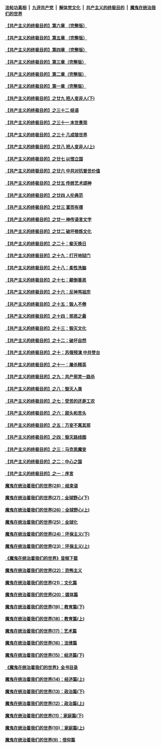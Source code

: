 

####  [法轮功真相](../../../../basic/blob/master/README.md?t=04201730) &nbsp;|&nbsp; [九评共产党](../../../../9ping.md/blob/master/README.md?t=04201730) &nbsp;|&nbsp; [解体党文化](../../../../jtdwh.md/blob/master/README.md?t=04201730)  &nbsp;|&nbsp; [共产主义的终极目的](../../../../gczydzjmd.md/blob/master/README.md?t=04201730) &nbsp;|&nbsp; [魔鬼在统治我们的世界](../../../../mgztzwmdsj.md/blob/master/README.md?t=04201730) 

#### [【共产主义的终极目的】第六章 （完整版）](../pages/nsc422/n11428913.md?t=04201730) 

#### [【共产主义的终极目的】第五章 （完整版）](../pages/nsc422/n11428912.md?t=04201730) 

#### [【共产主义的终极目的】第四章 （完整版）](../pages/nsc422/n11428907.md?t=04201730) 

#### [【共产主义的终极目的】第三章（完整版）](../pages/nsc422/n11428848.md?t=04201730) 

#### [【共产主义的终极目的】第二章（完整版）](../pages/nsc422/n11428831.md?t=04201730) 

#### [【共产主义的终极目的】第一章（完整版）](../pages/nsc422/n11417651.md?t=04201730) 

#### [【共产主义的终极目的】之廿九 把人变非人(下)](../pages/nsc422/n11344140.md?t=04201730) 

#### [【共产主义的终极目的】之三十二 结语](../pages/nsc422/n11360535.md?t=04201730) 

#### [【共产主义的终极目的】之三十一 末世景观](../pages/nsc422/n11351129.md?t=04201730) 

#### [【共产主义的终极目的】之三十 几成狼世界](../pages/nsc422/n11348280.md?t=04201730) 

#### [【共产主义的终极目的】之廿八 把人变非人(上)](../pages/nsc422/n11340492.md?t=04201730) 

#### [【共产主义的终极目的】之廿七 以恨立国](../pages/nsc422/n11336944.md?t=04201730) 

#### [【共产主义的终极目的】之廿六 中共对抗普世价值](../pages/nsc422/n11324785.md?t=04201730) 

#### [【共产主义的终极目的】之廿五 传统艺术颂神](../pages/nsc422/n11296396.md?t=04201730) 

#### [【共产主义的终极目的】之廿四 人伦典范](../pages/nsc422/n11296397.md?t=04201730) 

#### [【共产主义的终极目的】之廿三 富而有德](../pages/nsc422/n11283598.md?t=04201730) 

#### [【共产主义的终极目的】之廿一 神传语言文字](../pages/nsc422/n11263265.md?t=04201730) 

#### [【共产主义的终极目的】之廿二 破坏修炼文化](../pages/nsc422/n11245728.md?t=04201730) 

#### [【共产主义的终极目的】之二十：偷天换日](../pages/nsc422/n11238846.md?t=04201730) 

#### [【共产主义的终极目的】之十九：打开地狱门](../pages/nsc422/n11206376.md?t=04201730) 

#### [【共产主义的终极目的】之十八：柔性洗脑](../pages/nsc422/n11199994.md?t=04201730) 

#### [【共产主义的终极目的】之十七：颠倒善恶](../pages/nsc422/n11179782.md?t=04201730) 

#### [【共产主义的终极目的】之十六：反神骂祖宗](../pages/nsc422/n11166798.md?t=04201730) 

#### [【共产主义的终极目的】之十五：毁人不倦](../pages/nsc422/n11166792.md?t=04201730) 

#### [【共产主义的终极目的】之十四：邪恶之最](../pages/nsc422/n11150249.md?t=04201730) 

#### [【共产主义的终极目的】之十三：毁灭文化](../pages/nsc422/n11135227.md?t=04201730) 

#### [【共产主义的终极目的】之十二：破坏自然](../pages/nsc422/n11135214.md?t=04201730) 

#### [【共产主义的终极目的】之十：苏俄预演 中共登台](../pages/nsc422/n11118424.md?t=04201730) 

#### [【共产主义的终极目的】之十一：屠杀精英](../pages/nsc422/n11118442.md?t=04201730) 

#### [【共产主义的终极目的】之九：共产邪灵一路杀](../pages/nsc422/n11114139.md?t=04201730) 

#### [【共产主义的终极目的】之八：毁灭人类](../pages/nsc422/n11108503.md?t=04201730) 

#### [【共产主义的终极目的】之七：受苦的还是工农](../pages/nsc422/n11101809.md?t=04201730) 

#### [【共产主义的终极目的】之六：甜头和苦头](../pages/nsc422/n11096971.md?t=04201730) 

#### [【共产主义的终极目的】之五：万变不离其邪](../pages/nsc422/n11091285.md?t=04201730) 

#### [【共产主义的终极目的】之四：毁灭路线图](../pages/nsc422/n11086284.md?t=04201730) 

#### [【共产主义的终极目的】之三：马克思魔变](../pages/nsc422/n11061941.md?t=04201730) 

#### [【共产主义的终极目的】之二：中心之国](../pages/nsc422/n11047728.md?t=04201730) 

#### [【共产主义的终极目的】之一：序言](../pages/nsc422/n11086077.md?t=04201730) 

#### [魔鬼在统治着我们的世界(28)：结束语](../pages/nsc422/n10936246.md?t=04201730) 

#### [魔鬼在统治着我们的世界(27)：全球野心(下)](../pages/nsc422/n10928319.md?t=04201730) 

#### [魔鬼在统治着我们的世界(26)：全球野心(上)](../pages/nsc422/n10900318.md?t=04201730) 

#### [魔鬼在统治着我们的世界(25)：全球化](../pages/nsc422/n10788205.md?t=04201730) 

#### [魔鬼在统治着我们的世界(24)：环保主义(下)](../pages/nsc422/n10695307.md?t=04201730) 

#### [魔鬼在统治着我们的世界(23)：环保主义(上)](../pages/nsc422/n10688613.md?t=04201730) 

#### [《魔鬼在统治着我们的世界》音频下载](../pages/nsc422/n10635553.md?t=04201730) 

#### [魔鬼在统治着我们的世界(22)：恐怖主义](../pages/nsc422/n10614727.md?t=04201730) 

#### [魔鬼在统治着我们的世界(21)：文化篇](../pages/nsc422/n10597706.md?t=04201730) 

#### [魔鬼在统治着我们的世界(20)：媒体篇](../pages/nsc422/n10586579.md?t=04201730) 

#### [魔鬼在统治着我们的世界(19)：教育篇(下)](../pages/nsc422/n10564808.md?t=04201730) 

#### [魔鬼在统治着我们的世界(18)：教育篇(上)](../pages/nsc422/n10526970.md?t=04201730) 

#### [魔鬼在统治着我们的世界(17)：艺术篇](../pages/nsc422/n10499093.md?t=04201730) 

#### [魔鬼在统治着我们的世界(16)：法律篇](../pages/nsc422/n10485969.md?t=04201730) 

#### [魔鬼在统治着我们的世界(15)：经济篇(下)](../pages/nsc422/n10469975.md?t=04201730) 

#### [《魔鬼在统治着我们的世界》全书目录](../pages/nsc422/n10464261.md?t=04201730) 

#### [魔鬼在统治着我们的世界(14)：经济篇(上)](../pages/nsc422/n10457370.md?t=04201730) 

#### [魔鬼在统治着我们的世界(13)：政治篇(下)](../pages/nsc422/n10448270.md?t=04201730) 

#### [魔鬼在统治着我们的世界(12)：政治篇(上)](../pages/nsc422/n10444576.md?t=04201730) 

#### [魔鬼在统治着我们的世界(11)：家庭篇(下)](../pages/nsc422/n10440961.md?t=04201730) 

#### [魔鬼在统治着我们的世界(10)：家庭篇(上)](../pages/nsc422/n10435448.md?t=04201730) 

#### [魔鬼在统治着我们的世界(9)：信仰篇](../pages/nsc422/n10432159.md?t=04201730) 

